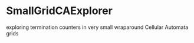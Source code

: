 # SmallGridCAExplorer
exploring termination counters in very small wraparound Cellular Automata grids

